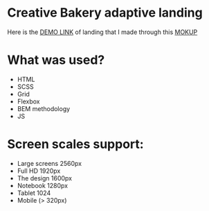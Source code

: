 # Creative Bakery adaptive landing
Here is the [DEMO LINK]() of landing that I made through this [MOKUP](https://www.figma.com/file/dY3izAm0Vspsmra4lQWQIP/Bakerlab_FE-students?node-id=11342%3A1117)

# What was used?
- HTML
- SCSS
- Grid
- Flexbox
- BEM methodology
- JS

# Screen scales support:

- Large screens 2560px
- Full HD 1920px
- The design 1600px
- Notebook 1280px
- Tablet 1024
- Mobile (> 320px)
